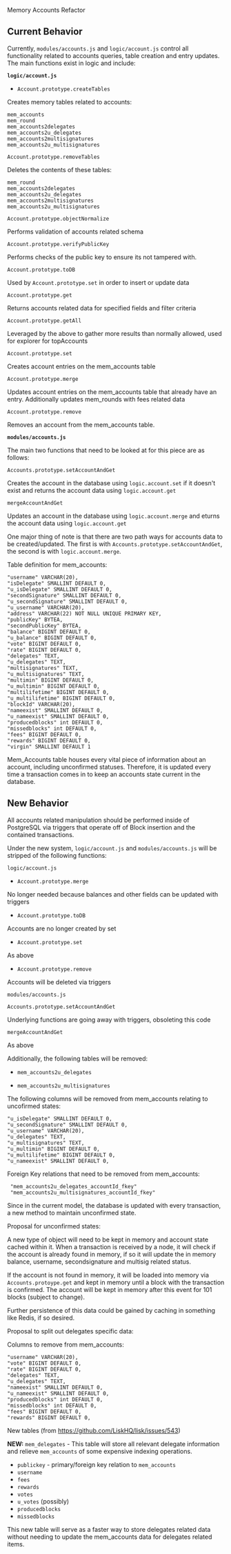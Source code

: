 Memory Accounts Refactor

## Current Behavior

Currently, `modules/accounts.js` and `logic/account.js` control all functionality related to accounts queries, table creation and entry updates. The main functions exist in logic and include:

**`logic/account.js`**

- `Account.prototype.createTables`

Creates memory tables related to accounts:
```
mem_accounts
mem_round
mem_accounts2delegates
mem_accounts2u_delegates
mem_accounts2multisignatures
mem_accounts2u_multisignatures
```

`Account.prototype.removeTables`

Deletes the contents of these tables:

```
mem_round
mem_accounts2delegates
mem_accounts2u_delegates
mem_accounts2multisignatures
mem_accounts2u_multisignatures
```

`Account.prototype.objectNormalize`

Performs validation of accounts related schema 

`Account.prototype.verifyPublicKey`

Performs checks of the public key to ensure its not tampered with.

`Account.prototype.toDB`

Used by `Account.prototype.set` in order to insert or update data

`Account.prototype.get`

Returns accounts related data for specified fields and filter criteria

`Account.prototype.getAll`

Leveraged by the above to gather more results than normally allowed, used for explorer for topAccounts

`Account.prototype.set`

Creates account entries on the mem_accounts table

`Account.prototype.merge`

Updates account entries on the mem_accounts table that already have an entry.
Additionally updates mem_rounds with fees related data

`Account.prototype.remove`

Removes an account from the mem_accounts table.

**`modules/accounts.js`**

The main two functions that need to be looked at for this piece are as follows:

`Accounts.prototype.setAccountAndGet`

Creates the account in the database using `logic.account.set` if it doesn't exist and returns the account data using `logic.account.get`

`mergeAccountAndGet`

Updates an account in the database using `logic.account.merge` and eturns the account data using `logic.account.get`

One major thing of note is that there are two path ways for accounts data to be created/updated. The first is with `Accounts.prototype.setAccountAndGet`, the second is with `logic.account.merge`. 

Table definition for mem_accounts:

```
"username" VARCHAR(20),
"isDelegate" SMALLINT DEFAULT 0,
"u_isDelegate" SMALLINT DEFAULT 0,
"secondSignature" SMALLINT DEFAULT 0,
"u_secondSignature" SMALLINT DEFAULT 0,
"u_username" VARCHAR(20),
"address" VARCHAR(22) NOT NULL UNIQUE PRIMARY KEY,
"publicKey" BYTEA,
"secondPublicKey" BYTEA,
"balance" BIGINT DEFAULT 0,
"u_balance" BIGINT DEFAULT 0,
"vote" BIGINT DEFAULT 0,
"rate" BIGINT DEFAULT 0,
"delegates" TEXT,
"u_delegates" TEXT,
"multisignatures" TEXT,
"u_multisignatures" TEXT,
"multimin" BIGINT DEFAULT 0,
"u_multimin" BIGINT DEFAULT 0,
"multilifetime" BIGINT DEFAULT 0,
"u_multilifetime" BIGINT DEFAULT 0,
"blockId" VARCHAR(20),
"nameexist" SMALLINT DEFAULT 0,
"u_nameexist" SMALLINT DEFAULT 0,
"producedblocks" int DEFAULT 0,
"missedblocks" int DEFAULT 0,
"fees" BIGINT DEFAULT 0,
"rewards" BIGINT DEFAULT 0,
"virgin" SMALLINT DEFAULT 1
```

Mem_Accounts table houses every vital piece of information about an account, including unconfirmed statuses. Therefore, it is updated every time a transaction comes in to keep an accounts state current in the database.

## New Behavior

All accounts related manipulation should be performed inside of PostgreSQL via triggers that operate off of Block insertion and the contained transactions.

Under the new system, `logic/account.js` and `modules/accounts.js` will be stripped of the following functions:

`logic/account.js`

- `Account.prototype.merge`

No longer needed because balances and other fields can be updated with triggers

- `Account.prototype.toDB`

Accounts are no longer created by set

- `Account.prototype.set`

As above

- `Account.prototype.remove`

Accounts will be deleted via triggers

`modules/accounts.js`

`Accounts.prototype.setAccountAndGet`

Underlying functions are going away with triggers, obsoleting this code

`mergeAccountAndGet`

As above

Additionally, the following tables will be removed:

- `mem_accounts2u_delegates`

- `mem_accounts2u_multisignatures`

The following columns will be removed from mem_accounts relating to uncofirmed states:

```
"u_isDelegate" SMALLINT DEFAULT 0,
"u_secondSignature" SMALLINT DEFAULT 0,
"u_username" VARCHAR(20),
"u_delegates" TEXT,
"u_multisignatures" TEXT,
"u_multimin" BIGINT DEFAULT 0,
"u_multilifetime" BIGINT DEFAULT 0,
"u_nameexist" SMALLINT DEFAULT 0,
```

Foreign Key relations that need to be removed from mem_accounts:

```
 "mem_accounts2u_delegates_accountId_fkey"
 "mem_accounts2u_multisignatures_accountId_fkey" 
```

Since in the current model, the database is updated with every transaction, a new method to maintain unconfirmed state.

Proposal for unconfirmed states:

A new type of object will need to be kept in memory and account state cached within it. When a transaction is received by a node, it will check if the account is already found in memory, if so it will update the in memory balance, username, secondsignature and multisig related status.

If the account is not found in memory, it will be loaded into memory via `Accounts.protoype.get` and kept in memory until a block with the transaction is confirmed. The account will be kept in memory after this event for 101 blocks (subject to change).

Further persistence of this data could be gained by caching in something like Redis, if so desired.

Proposal to split out delegates specific data:

Columns to remove from mem_accounts:

```
"username" VARCHAR(20),
"vote" BIGINT DEFAULT 0,
"rate" BIGINT DEFAULT 0,
"delegates" TEXT,
"u_delegates" TEXT,
"nameexist" SMALLINT DEFAULT 0,
"u_nameexist" SMALLINT DEFAULT 0,
"producedblocks" int DEFAULT 0,
"missedblocks" int DEFAULT 0,
"fees" BIGINT DEFAULT 0,
"rewards" BIGINT DEFAULT 0,
```

New tables (from https://github.com/LiskHQ/lisk/issues/543)

**NEW:** `mem_delegates` - This table will store all relevant delegate information and relieve `mem_accounts` of some expensive indexing operations.

- `publickey` - primary/foreign key relation to `mem_accounts`
- `username`
- `fees`
- `rewards`
- `votes`
- `u_votes` (possibly)
- `producedblocks`
- `missedblocks`

This new table will serve as a faster way to store delegates related data without needing to update the mem_accounts data for delegates related items.
